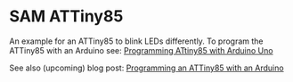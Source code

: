 # SAM ATTiny85

An example for an ATTiny85 to blink LEDs differently. To program the ATTiny85 with an Arduino see: [Programming ATtiny85 with Arduino Uno](https://create.arduino.cc/projecthub/arjun/programming-attiny85-with-arduino-uno-afb829)

See also (upcoming) blog post: [Programming an ATTiny85 with an Arduino](https://www.larsgregori.de/2020/02/20/programming-an-attiny85-with-an-arduino/)
